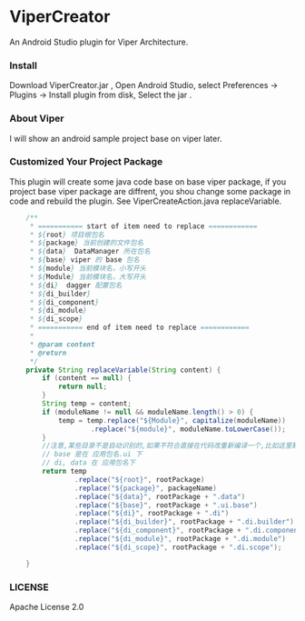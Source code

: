 # ViperCreator

An Android Studio plugin for Viper Architecture.

### Install

Download ViperCreator.jar , Open Android Studio, select Preferences -> Plugins -> Install plugin from disk, Select the jar .

### About Viper

I will show an android sample project base on viper later.

### Customized Your Project Package

This plugin will create some java code base on base viper package, if you project base viper package are diffrent, you shou change some package in code and rebuild the plugin. See ViperCreateAction.java replaceVariable.

```java
    /**
     * =========== start of item need to replace ============
     * ${root} 项目根包名
     * ${package} 当前创建的文件包名
     * ${data}  DataManager 所在包名
     * ${base} viper 的 base 包名
     * ${module} 当前模块名，小写开头
     * ${Module} 当前模块名，大写开头
     * ${di}  dagger 配置包名
     * ${di_builder}
     * ${di_component}
     * ${di_module}
     * ${di_scope}
     * =========== end of item need to replace ============
     *
     * @param content
     * @return
     */
    private String replaceVariable(String content) {
        if (content == null) {
            return null;
        }
        String temp = content;
        if (moduleName != null && moduleName.length() > 0) {
            temp = temp.replace("${Module}", capitalize(moduleName))
                    .replace("${module}", moduleName.toLowerCase());
        }
        //注意,某些目录不是自动识别的,如果不符合直接在代码改重新编译一个,比如这里默认了
        // base 是在 应用包名.ui 下
        // di, data 在 应用包名下
        return temp
                .replace("${root}", rootPackage)
                .replace("${package}", packageName)
                .replace("${data}", rootPackage + ".data")
                .replace("${base}", rootPackage + ".ui.base")
                .replace("${di}", rootPackage + ".di")
                .replace("${di_builder}", rootPackage + ".di.builder")
                .replace("${di_component}", rootPackage + ".di.component")
                .replace("${di_module}", rootPackage + ".di.module")
                .replace("${di_scope}", rootPackage + ".di.scope");

    }
```

### LICENSE

Apache License 2.0
